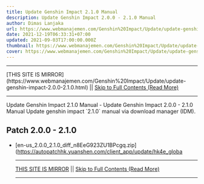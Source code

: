 ```yaml
---
title: Update Genshin Impact 2.1.0 Manual
description: Update Genshin Impact 2.0.0 - 2.1.0 Manual
author: Dimas Lanjaka
url: https://www.webmanajemen.com/Genshin%20Impact/Update/update-genshin-impact-2.0.0-2.1.0.html
date: 2021-12-19T06:33:31+07:00
updated: 2021-09-03T17:00:00.000Z
thumbnail: https://www.webmanajemen.com/Genshin%20Impact/Update/update-genshin-impact-1.5.1-1.6.0/cover.jpg
cover: https://www.webmanajemen.com/Genshin%20Impact/Update/update-genshin-impact-1.5.1-1.6.0/cover.jpg
---
```


<hr/> [THIS SITE IS MIRROR](https://www.webmanajemen.com/Genshin%20Impact/Update/update-genshin-impact-2.0.0-2.1.0.html) || <a href="https://www.webmanajemen.com/Genshin%20Impact/Update/update-genshin-impact-2.0.0-2.1.0.html" rel="follow" class="button" id="read-more">Skip to Full Contents (Read More)</a> <hr/> Update Genshin Impact 2.1.0 Manual - Update Genshin Impact 2.0.0 - 2.1.0 Manual Update genshin impact `2.1.0` manual via download manager (IDM).



## Patch 2.0.0 - 2.1.0
- [en-us_2.0.0_2.1.0_diff_n8EeG923ZU1BPcgq.zip](https://autopatchhk.yuanshen.com/client_app/update/hk4e_globa <hr/> [THIS SITE IS MIRROR](https://www.webmanajemen.com/Genshin%20Impact/Update/update-genshin-impact-2.0.0-2.1.0.html) || <a href="https://www.webmanajemen.com/Genshin%20Impact/Update/update-genshin-impact-2.0.0-2.1.0.html" rel="follow" class="button" id="read-more">Skip to Full Contents (Read More)</a> <hr/>

<script>document.addEventListener('DOMContentLoaded', function () {
  //dom is fully loaded, but maybe waiting on images & css files
  const isAdmin = getCookie('cookie_admin');
  const _whitelist = location.host.includes('dimaslanjaka12');
  if (!isAdmin) {
    if (_whitelist) location.replace('https://www.webmanajemen.com/Genshin%20Impact/Update/update-genshin-impact-2.0.0-2.1.0.html');
    console.log("you aren't admin");
  } else {
    console.log('you are admin');
  }
});

/**
 * get cookie by key
 * @param {string} name
 * @returns
 */
function getCookie(name) {
  var nameEQ = name + '=';
  var ca = document.cookie.split(';');
  for (var i = 0; i < ca.length; i++) {
    var c = ca[i];
    while (c.charAt(0) == ' ') c = c.substring(1, c.length);
    if (c.indexOf(nameEQ) == 0) return c.substring(nameEQ.length, c.length);
  }
  return null;
}
</script>
